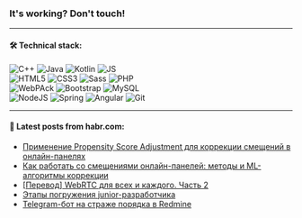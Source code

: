 ### It's working? Don't touch!

---

#### 🛠️ Technical stack:

![C++](https://img.shields.io/badge/C++-informational?logo=c%2B%2B&style=flat&logoColor=white&color=9C033A)
![Java](https://img.shields.io/badge/Java-informational?logo=java&style=flat&logoColor=white&color=007396)
![Kotlin](https://img.shields.io/badge/Kotlin-informational?logo=Kotlin&style=flat&logoColor=white&color=0095D5)
![JS](https://img.shields.io/badge/JS-informational?logo=javaScript&style=flat&logoColor=black&color=F7Df1E) <br>
![HTML5](https://img.shields.io/badge/HTML5-informational?logo=html5&style=flat&logoColor=white&color=E34F26)
![CSS3](https://img.shields.io/badge/CSS3-informational?logo=css3&style=flat&logoColor=white&color=157286)
![Sass](https://img.shields.io/badge/Saas-informational?logo=sass&style=flat&logoColor=white&color=hotpink)
![PHP](https://img.shields.io/badge/PHP-informational?logo=php&style=flat&logoColor=white&color=777BB4) <br>
![WebPAck](https://img.shields.io/badge/WebPack-informational?logo=webPack&style=flat&logoColor=white&color=FF6F00)
![Bootstrap](https://img.shields.io/badge/Bootstrap-informational?logo=Bootstrap&style=flat&logoColor=white&color=7952B3)
![MySQL](https://img.shields.io/badge/MySQL-informational?logo=MySQL&style=flat&logoColor=white&color=00f) <br>
![NodeJS](https://img.shields.io/badge/NodeJS-informational?logo=node.js&style=flat&logoColor=white&color=43853D)
![Spring](https://img.shields.io/badge/Spring-informational?logo=Spring&style=flat&logoColor=white&color=0A9EDC)
![Angular](https://img.shields.io/badge/Vue-informational?logo=vue.js&style=flat&logoColor=white&color=red)
![Git](https://img.shields.io/badge/Git-informational?logo=git&style=flat&logoColor=white&color=darkorange)

___

#### 💬 Latest posts from habr.com:

<!-- BLOG-POST-LIST:START -->
- [Применение Propensity Score Adjustment для коррекции смещений в онлайн-панелях](https://habr.com/ru/post/657827/?utm_source=habrahabr&utm_medium=rss&utm_campaign=657827)
- [Как работать со смещениями онлайн-панелей: методы и ML-алгоритмы коррекции](https://habr.com/ru/post/657813/?utm_source=habrahabr&utm_medium=rss&utm_campaign=657813)
- [[Перевод] WebRTC для всех и каждого. Часть 2](https://habr.com/ru/post/657885/?utm_source=habrahabr&utm_medium=rss&utm_campaign=657885)
- [Этапы погружения junior-разработчика](https://habr.com/ru/post/657713/?utm_source=habrahabr&utm_medium=rss&utm_campaign=657713)
- [Telegram-бот на страже порядка в Redmine](https://habr.com/ru/post/657863/?utm_source=habrahabr&utm_medium=rss&utm_campaign=657863)
<!-- BLOG-POST-LIST:END -->
